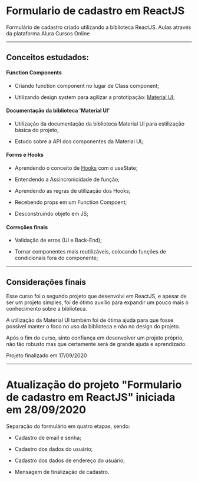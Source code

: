 # Formulario de cadastro em ReactJS
Formulário de cadastro criado utilizando a biblioteca ReactJS. Aulas através da plataforma Alura Cursos Online

---

## Conceitos estudados:

#### Function Components

* Criando function component no lugar de Class component;

* Utilizando design system para agilizar a prototipação: [Material UI](https://material-ui.com/pt/);


#### Documentação da biblioteca 'Material UI'

* Utilização da documentação da biblioteca Material UI para estilização básica do projeto;

* Estudo sobre a API dos componentes da Material UI;


#### Forms e Hooks

* Aprendendo o conceito de [Hooks](https://pt-br.reactjs.org/docs/hooks-intro.html) com o useState;

* Entendendo a Assincronicidade de função;

* Aprendendo as regras de utilização dos Hooks;

* Recebendo props em um Function Compoent;

* Desconstruindo objeto em JS;

#### Correções finais

* Validação de erros (UI e Back-End);

* Tornar componentes mais reutilizáveis, colocando funções de condicionais fora do componente;

---

## Considerações finais

Esse curso foi o segundo projeto que desenvolvi em ReactJS, e apesar de ser um projeto simples, foi de ótimo auxílio para expandir um pouco mais o conhecimento sobre a biblioteca.

A utilização da Material UI também foi de ótima ajuda para que fosse possível manter o foco no uso da biblioteca e não no design do projeto.

Após o fim do curso, sinto confiança em desenvolver um projeto próprio, não tão robusto mas que certamente será de grande ajuda e aprendizado.

Projeto finalizado em 17/09/2020

---
# Atualização do projeto "Formulario de cadastro em ReactJS" iniciada em 28/09/2020

Separação do formulário em quatro etapas, sendo:

* Cadastro de email e senha;

* Cadastro dos dados do usuário;

* Cadastro dos dados de endereço do usuário;

* Mensagem de finalização de cadastro.
